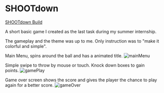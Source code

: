 # SHOOTdown

[SHOOTdown Build](https://drive.google.com/drive/folders/1nDbJn3IcsynMeDeDNvbkJCXhu17uIlGL?usp=sharing)

A short basic game I created as the last task during my summer internship.

The gameplay and the theme was up to me. Only instruction was to "make it colorful and simple".

Main Menu, spins around the ball and has a animated title.
![mainMenu](https://github.com/panpajic/SHOOTdown-intern-task/blob/main/Pics/mainmenu.jpg)

Simple swipe to throw by mouse or touch. Knock down boxes to gain points.
![gamePlay](https://github.com/panpajic/SHOOTdown-intern-task/blob/main/Pics/gameplay.jpg)

Game over screen shows the score and gives the player the chance to play again for a better score.
![gameOver](https://github.com/panpajic/SHOOTdown-intern-task/blob/main/Pics/gameover.jpg)
